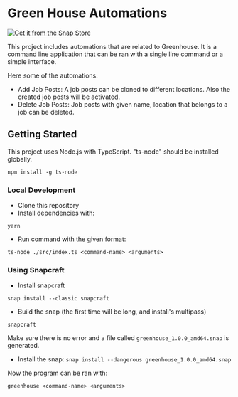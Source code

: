 # Green House Automations
[![Get it from the Snap Store](https://snapcraft.io/static/images/badges/en/snap-store-black.svg)](https://snapcraft.io/greenhouse)

This project includes automations that are related to Greenhouse. It is a command line application that can be ran with a single line command or a simple interface. 

Here some of the automations:
- Add Job Posts: A job posts can be cloned to different locations. Also the created job posts will be activated.
- Delete Job Posts: Job posts with given name, location that belongs to a job can be deleted. 

## Getting Started
This project uses Node.js with TypeScript. "ts-node" should be installed globally.

```
npm install -g ts-node
```

### Local Development
- Clone this repository
- Install dependencies with:
```
yarn
``` 
- Run command with the given format:
```
ts-node ./src/index.ts <command-name> <arguments>
```

### Using Snapcraft
- Install snapcraft
```
snap install --classic snapcraft
```
- Build the snap (the first time will be long, and install's multipass)
```
snapcraft
```
Make sure there is no error and a file called `greenhouse_1.0.0_amd64.snap` is generated.

- Install the snap: 
```snap install --dangerous greenhouse_1.0.0_amd64.snap```

Now the program can be ran with:
```
greenhouse <command-name> <arguments>
```
